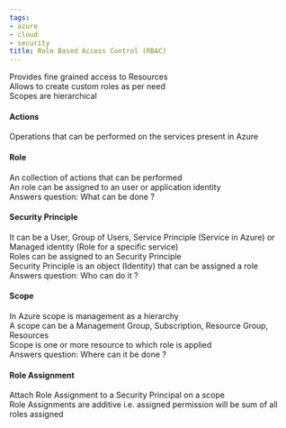 ```yaml
---
tags:
- azure
- cloud
- security
title: Role Based Access Control (RBAC)
---
```


Provides fine grained access to Resources  
Allows to create custom roles as per need  
Scopes are hierarchical  

#### Actions

Operations that can be performed on the services present in Azure

#### Role

An collection of actions that can be performed  
An role can be assigned to an user or application identity  
Answers question: What can be done ?

#### Security Principle

It can be a User, Group of Users, Service Principle (Service in Azure) or Managed identity (Role for a specific service)  
Roles can be assigned to an Security Principle  
Security Principle is an object (Identity) that can be assigned a role  
Answers question: Who can do it ?

#### Scope

In Azure scope is management as a hierarchy  
A scope can be a Management Group, Subscription, Resource Group, Resources  
Scope is one or more resource to which role is applied  
Answers question: Where can it be done ?

#### Role Assignment

Attach Role Assignment to a Security Principal on a scope  
Role Assignments are additive i.e. assigned permission will be sum of all roles assigned